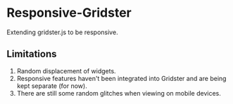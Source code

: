 Responsive-Gridster
===================

Extending gridster.js to be responsive.

## Limitations
1. Random displacement of widgets.
2. Responsive features haven't been integrated into Gridster and are being kept separate (for now).
3. There are still some random glitches when viewing on mobile devices.
